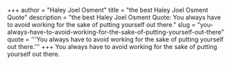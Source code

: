 +++
author = "Haley Joel Osment"
title = "the best Haley Joel Osment Quote"
description = "the best Haley Joel Osment Quote: You always have to avoid working for the sake of putting yourself out there."
slug = "you-always-have-to-avoid-working-for-the-sake-of-putting-yourself-out-there"
quote = '''You always have to avoid working for the sake of putting yourself out there.'''
+++
You always have to avoid working for the sake of putting yourself out there.

